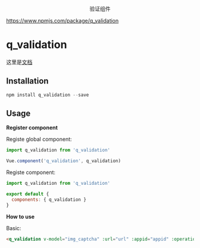 <p align="center">
  验证组件
</p>

https://www.npmjs.com/package/q_validation
# q_validation

 这里是[文档](https://github.com/package/q_validation#readme)

## Installation

```javascript
npm install q_validation --save
```
## Usage
**Register component**

Registe global component:

```javascript
import q_validation from 'q_validation'

Vue.component('q_validation', q_validation)
```

Registe component:

```javascript
import q_validation from 'q_validation'

export default {
  components: { q_validation }
}
```

**How to use**

Basic:

```html
<q_validation v-model="img_captcha" :url="url" :appid="appid" :operation="operation"></q_validation>
```
```javascript

```
